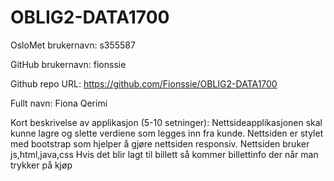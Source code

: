 # OBLIG2-DATA1700

OsloMet brukernavn: s355587

GitHub brukernavn: fionssie

Github repo URL: https://github.com/Fionssie/OBLIG2-DATA1700

Fullt navn: Fiona Qerimi

Kort beskrivelse av applikasjon (5-10 setninger):
Nettsideapplikasjonen skal kunne lagre og slette verdiene som legges inn fra kunde. 
Nettsiden er stylet med bootstrap som hjelper å gjøre nettsiden responsiv. 
Nettsiden bruker js,html,java,css
Hvis det blir lagt til billett så kommer billettinfo der når man trykker på kjøp
